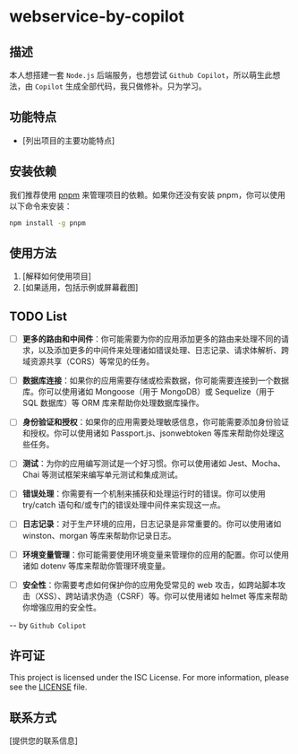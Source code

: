 # webservice-by-copilot

## 描述

本人想搭建一套 `Node.js` 后端服务，也想尝试 `Github Copilot`，所以萌生此想法，由 `Copilot` 生成全部代码，我只做修补。只为学习。

## 功能特点

- [列出项目的主要功能特点]

## 安装依赖

我们推荐使用 [pnpm](https://pnpm.io/) 来管理项目的依赖。如果你还没有安装 pnpm，你可以使用以下命令来安装：

```bash
npm install -g pnpm
```

## 使用方法

1. [解释如何使用项目]
2. [如果适用，包括示例或屏幕截图]

## TODO List
- [ ] **更多的路由和中间件**：你可能需要为你的应用添加更多的路由来处理不同的请求，以及添加更多的中间件来处理诸如错误处理、日志记录、请求体解析、跨域资源共享（CORS）等常见的任务。

- [ ] **数据库连接**：如果你的应用需要存储或检索数据，你可能需要连接到一个数据库。你可以使用诸如 Mongoose（用于 MongoDB）或 Sequelize（用于 SQL 数据库）等 ORM 库来帮助你处理数据库操作。

- [ ] **身份验证和授权**：如果你的应用需要处理敏感信息，你可能需要添加身份验证和授权。你可以使用诸如 Passport.js、jsonwebtoken 等库来帮助你处理这些任务。

- [ ] **测试**：为你的应用编写测试是一个好习惯。你可以使用诸如 Jest、Mocha、Chai 等测试框架来编写单元测试和集成测试。

- [ ] **错误处理**：你需要有一个机制来捕获和处理运行时的错误。你可以使用 try/catch 语句和/或专门的错误处理中间件来实现这一点。

- [ ] **日志记录**：对于生产环境的应用，日志记录是非常重要的。你可以使用诸如 winston、morgan 等库来帮助你记录日志。

- [ ] **环境变量管理**：你可能需要使用环境变量来管理你的应用的配置。你可以使用诸如 dotenv 等库来帮助你管理环境变量。

- [ ] **安全性**：你需要考虑如何保护你的应用免受常见的 web 攻击，如跨站脚本攻击（XSS）、跨站请求伪造（CSRF）等。你可以使用诸如 helmet 等库来帮助你增强应用的安全性。

 -- by `Github Colipot`

## 许可证

This project is licensed under the ISC License. 
For more information, please see the [LICENSE](https://opensource.org/license/isc-license-txt) file.

## 联系方式

[提供您的联系信息]

